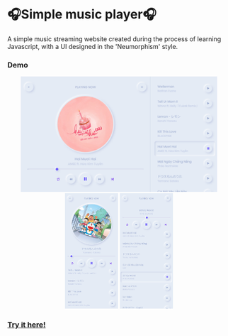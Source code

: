# ️🎧Simple music player🎧
A simple music streaming website created during the process of learning Javascript, with a UI designed in the 'Neumorphism' style.️

### Demo
<div width="100%" align="center">
    <img height="260px" src="./assets/img/demo/Nest Hub.png" alt="">
    <img height="260px" src="./assets/img/demo/iPhone 12 Pro.png" alt="">
    <img height="260px" src="./assets/img/demo/iPhone 12 Pro_2.png" alt="">
</div>
<h3><a href="https://ngomautruongqb.github.io/neumorphism-simple-music-player/" target="_blank" rel="noopener noreferrer">Try it here!</a></h3>
